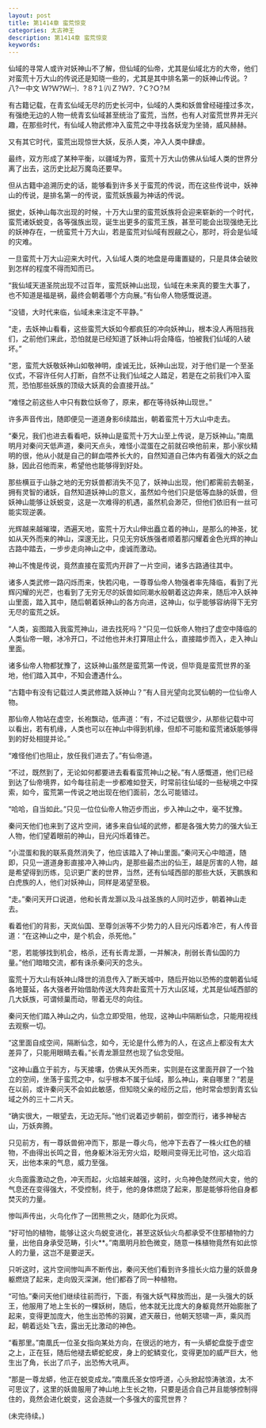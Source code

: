 ```yaml
---
layout: post
title: 第1414章 蛮荒惊变
categories: 太古神王
description: 第1414章 蛮荒惊变
keywords:
---
```


仙域的寻常人或许对妖神山不了解，但仙域的仙帝，尤其是仙域北方的大帝，他们对蛮荒十万大山的传说还是知晓一些的，尤其是其中排名第一的妖神山传说。? 八?一中文 Ｗ?Ｗ?Ｗ㈠．?８?１㈧Ｚ?Ｗ?．?Ｃ?Ｏ?Ｍ

有古籍记载，在青玄仙域无尽的历史长河中，仙域的人类和妖兽曾经碰撞过多次，有强绝无边的人物一统青玄仙域甚至统治了蛮荒，当然，也有人对蛮荒世界并无兴趣，在那些时代，有仙域人物武修冲入蛮荒之中寻找各妖宠为坐骑，威风赫赫。

又有其它时代，蛮荒出现惊世大妖，反杀人类，冲入人类中肆虐。

最终，双方形成了某种平衡，以疆域为界，蛮荒十万大山仿佛从仙域人类的世界分离了出去，这历史比起万魔岛还要早。

但从古籍中追溯历史的话，能够看到许多关于蛮荒的传说，而在这些传说中，妖神山的传说，是排名第一的传说，蛮荒妖族最为神话的传说。

据史，妖神山每次出现的时候，十万大山里的蛮荒妖族将会迎来崭新的一个时代，蛮荒诸妖蜕变，各等强族出现，诞生出更多的蛮荒王族，甚至可能会出现强绝无比的妖神存在，一统蛮荒十万大山，若是蛮荒对仙域有觊觎之心，那时，将会是仙域的灾难。

一旦蛮荒十万大山迎来大时代，入仙域人类的地盘是毋庸置疑的，只是具体会破败到怎样的程度不得而知而已。

“我仙域天道圣院出现不过百年，蛮荒妖神山出现，仙域在未来真的要生大事了，也不知道是福是祸，最终会朝着哪个方向展。”有仙帝人物感慨说道。

“没错，大时代来临，仙域未来注定不平静。”

“走，去妖神山看看，这些蛮荒大妖如今都疯狂的冲向妖神山，根本没人再阻挡我们，之前他们来此，恐怕就是已经知道了妖神山将会降临，怕被我们仙域的人破坏。”

“恩，蛮荒大妖敬妖神山如敬神明，虔诚无比，妖神山出现，对于他们是一个至圣仪式，不容许任何人打断，自然不让我们仙域之人踏足，若是在之前我们冲入蛮荒，恐怕那些妖族的顶级大妖真的会直接开战。”

“难怪之前这些人中只有数位妖帝了，原来，都在等待妖神山现世。”

许多声音传出，随即便见一道道身影6续踏出，朝着蛮荒十万大山中走去。

“秦兄，我们也进去看看吧，妖神山是蛮荒十万大山至上传说，是万妖神山。”南凰明月对秦问天低声道，秦问天点头，难怪小混蛋在之前就召唤他前来，那小家伙精明的很，他从小就是自己的鲜血喂养长大的，自然知道自己体内有着强大的妖之血脉，因此召他而来，希望他也能够得到好处。

那些横亘于山脉之地的无穷妖兽都消失不见了，妖神山出现，他们都需前去朝圣，拥有灵智的诸妖，自然知道妖神山的意义，虽然如今他们只是低等血脉的妖兽，但妖神山能够让妖蜕变，这是一次难得的机遇，虽然机会渺茫，但他们依旧有一丝可能实现逆袭。

光辉越来越璀璨，洒遍天地，蛮荒十万大山伸出矗立着的神山，是那么的神圣，犹如从天外而来的神山，深邃无比，只见无穷妖族强者顺着那闪耀着金色光辉的神山古路中踏去，一步步走向神山之中，虔诚而激动。

神山不愧是传说，竟然直接在蛮荒内开辟了一片空间，诸多古路通往其中。

诸多人类武修一路闪烁而来，快若闪电，一尊尊仙帝人物强者率先降临，看到了光辉闪耀的光芒，也看到了无穷无尽的妖兽如同潮水般朝着这边奔来，随后冲入妖神山里面，踏入其中，随后朝着妖神山的各方向进，这神山，似乎能够容纳得下无穷无尽的蛮荒之妖。

“人类，妄图踏入我蛮荒神山，进去找死吗？”只见一位妖帝人物扫了虚空中降临的人类仙帝一眼，冰冷开口，不过他也并未打算阻止什么，直接踏步而入，走入神山里面。

诸多仙帝人物都犹豫了，这妖神山虽然是蛮荒第一传说，但毕竟是蛮荒世界的圣地，他们踏入其中，不知会遭遇什么。

“古籍中有没有记载过人类武修踏入妖神山？”有人目光望向北冥仙朝的一位仙帝人物。

那仙帝人物站在虚空，长袍飘动，低声道：“有，不过记载很少，从那些记载中可以看出，若有机缘，人类也可以在神山中得到机缘，但却不可能和蛮荒诸妖能够得到的好处相提并论。”

“难怪他们也阻止，放任我们进去了。”有仙帝道。

“不过，既然到了，无论如何都要进去看看蛮荒神山之秘。”有人感慨道，他们已经到达了仙帝境界，如今每往前走一步都难如登天，时常前往仙域的一些秘境之中探索，如今，蛮荒第一传说之地出现在他们面前，怎么可能错过。

“哈哈，自当如此。”只见一位位仙帝人物迈步而出，步入神山之中，毫不犹豫。

秦问天他们也来到了这片空间，诸多来自仙域的武修，都是各强大势力的强大仙王人物，他们望着眼前的神山，目光闪烁着锋芒。

“小混蛋和我的联系竟然消失了，他应该踏入了神山里面。”秦问天心中暗道，随即，只见一道道身影直接冲入神山内，是那些最杰出的仙王，越是厉害的人物，越是希望得到历练，见识更广袤的世界，当然，还有仙域西部的那些大妖，天鹏族和白虎族的人，他们对妖神山，同样是渴望至极。

“走。”秦问天开口说道，他和长青龙灏以及斗战圣族的人同时迈步，朝着神山走去。

看着他们的背影，天岚仙国、至尊剑派等不少势力的人目光闪烁着冷芒，有人传音道：“在这神山之中，是个机会，杀死他。”

“恩，若能够找到机会，格杀，还有长青龙灏，一并解决，削弱长青仙国的力量。”他们暗暗交流，都有诛杀秦问天的念头。

蛮荒十万大山有妖神山降世的消息传入了断天城中，随后开始以恐怖的度朝着仙域各地蔓延，各大强者开始借助传送大阵奔赴蛮荒十万大山区域，尤其是仙域西部的几大妖族，可谓倾巢而动，带着无尽的向往。

秦问天他们踏入神山之内，仙念立即受阻，他现，这神山中隔断仙念，只能用视线去观察一切。

“这里面自成空间，隔断仙念，如今，无论是什么修为的人，在这点上都没有太大差异了，只能用眼睛去看。”长青龙灏显然也现了仙念受阻。

“这神山矗立于前方，与天接壤，仿佛从天外而来，实则是在这里面开辟了一个独立的空间，坐落于蛮荒之中，似乎根本不属于仙域，那么神山，来自哪里？”若是在以前，或许秦问天不会如此敏感，但知晓父亲的经历之后，他时常会想到青玄仙域之外的三十二片天。

“确实很大，一眼望去，无边无际。”他们说着迈步朝前，御空而行，诸多神秘古山，万妖奔腾。

只见前方，有一尊妖兽俯冲而下，那是一尊火鸟，他冲下去吞了一株火红色的植物，不由得出长鸣之音，他身躯沐浴无穷火焰，眨眼间变得无比可怕，这火焰滔天，出他本来的气息，威力至强。

火鸟面露激动之色，冲天而起，火焰越来越强，这时，火鸟神色陡然间大变，他的气息还在变得强大，不受控制，终于，他的身体燃烧了起来，那是能够将他自身都焚灭的力量。

惨叫声传出，火鸟化作了一团熊熊之火，随即化为灰烬。

“好可怕的植物，能够让这火鸟蜕变进化，甚至这妖仙火鸟都承受不住那植物的力量，出他自身承受范畴，引火**。”南凰明月脸色微变，随意一株植物竟然有如此惊人的力量，这岂不是要逆天。

只听这时，这片空间惨叫声不断传出，秦问天他们看到许多擅长火焰力量的妖兽身躯燃烧了起来，走向毁灭深渊，他们都吞了同一种植物。

“可怕。”秦问天他们继续往前而行，下面，有强大妖气释放而出，是一头强大的妖王，他服用了地上生长的一棵妖树，随后，他本就无比庞大的身躯竟然开始膨胀了起来，变得更加庞大，他生出恐怖的羽翼，遮天蔽日，他朝天怒啸一声，乘风而起，朝着远处飞去，露出无比激动的神色。

“看那里。”南凰氏一位圣女指向某处方向，在很远的地方，有一头蟒蛇盘旋于虚空之上，正在狂，随后他褪去蟒蛇蛇皮，身上的蛇鳞变化，变得更加的威严巨大，他生出了角，长出了爪子，出恐怖大吼声。

“那是一尊龙蟒，他正在蜕变成龙。”南凰氏圣女惊呼道，心头掀起惊涛骇浪，太不可思议了，这里的妖兽服用了神山地上生长之物，只要是适合自己并且能够控制得住的，竟然会进化蜕变，这会造就一个多强大的蛮荒世界？

(未完待续。)
